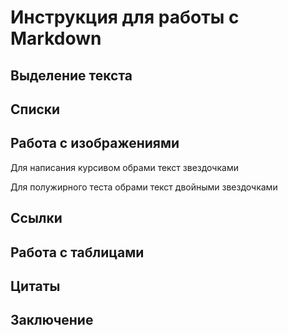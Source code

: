 # Инструкция для работы с Markdown

## Выделение текста

## Списки

## Работа с изображениями

Для написания курсивом обрами текст звездочками 

Для полужирного теста обрами текст двойными звездочками

## Ссылки

## Работа с таблицами

## Цитаты

## Заключение